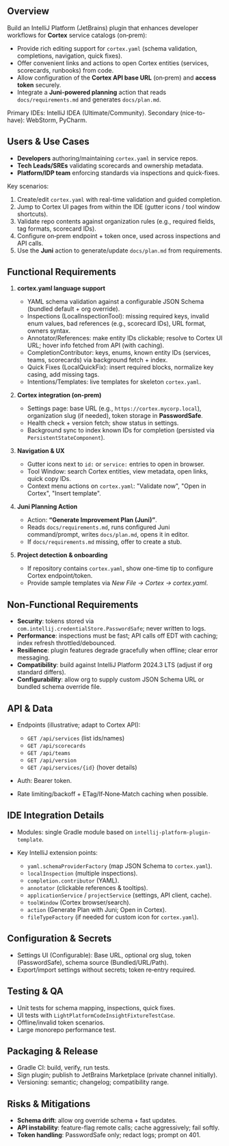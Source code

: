 ## Overview

Build an IntelliJ Platform (JetBrains) plugin that enhances developer workflows for **Cortex** service catalogs (on‑prem):

* Provide rich editing support for `cortex.yaml` (schema validation, completions, navigation, quick fixes).
* Offer convenient links and actions to open Cortex entities (services, scorecards, runbooks) from code.
* Allow configuration of the **Cortex API base URL** (on‑prem) and **access token** securely.
* Integrate a **Juni-powered planning** action that reads `docs/requirements.md` and generates `docs/plan.md`.

Primary IDEs: IntelliJ IDEA (Ultimate/Community). Secondary (nice-to-have): WebStorm, PyCharm.

## Users & Use Cases

* **Developers** authoring/maintaining `cortex.yaml` in service repos.
* **Tech Leads/SREs** validating scorecards and ownership metadata.
* **Platform/IDP team** enforcing standards via inspections and quick-fixes.

Key scenarios:

1. Create/edit `cortex.yaml` with real-time validation and guided completion.
2. Jump to Cortex UI pages from within the IDE (gutter icons / tool window shortcuts).
3. Validate repo contents against organization rules (e.g., required fields, tag formats, scorecard IDs).
4. Configure on‑prem endpoint + token once, used across inspections and API calls.
5. Use the **Juni** action to generate/update `docs/plan.md` from requirements.

## Functional Requirements

1. **cortex.yaml language support**

    * YAML schema validation against a configurable JSON Schema (bundled default + org override).
    * Inspections (LocalInspectionTool): missing required keys, invalid enum values, bad references (e.g., scorecard IDs), URL format, owners syntax.
    * Annotator/References: make entity IDs clickable; resolve to Cortex UI URL; hover info fetched from API (with caching).
    * CompletionContributor: keys, enums, known entity IDs (services, teams, scorecards) via background fetch + index.
    * Quick Fixes (LocalQuickFix): insert required blocks, normalize key casing, add missing tags.
    * Intentions/Templates: live templates for skeleton `cortex.yaml`.

2. **Cortex integration (on‑prem)**

    * Settings page: base URL (e.g., `https://cortex.mycorp.local`), organization slug (if needed), token storage in **PasswordSafe**.
    * Health check + version fetch; show status in settings.
    * Background sync to index known IDs for completion (persisted via `PersistentStateComponent`).

3. **Navigation & UX**

    * Gutter icons next to `id:` or `service:` entries to open in browser.
    * Tool Window: search Cortex entities, view metadata, open links, quick copy IDs.
    * Context menu actions on `cortex.yaml`: "Validate now", "Open in Cortex", "Insert template".

4. **Juni Planning Action**

    * Action: **“Generate Improvement Plan (Juni)”**.
    * Reads `docs/requirements.md`, runs configured Juni command/prompt, writes `docs/plan.md`, opens it in editor.
    * If `docs/requirements.md` missing, offer to create a stub.

5. **Project detection & onboarding**

    * If repository contains `cortex.yaml`, show one-time tip to configure Cortex endpoint/token.
    * Provide sample templates via *New File → Cortex → cortex.yaml*.

## Non-Functional Requirements

* **Security**: tokens stored via `com.intellij.credentialStore.PasswordSafe`; never written to logs.
* **Performance**: inspections must be fast; API calls off EDT with caching; index refresh throttled/debounced.
* **Resilience**: plugin features degrade gracefully when offline; clear error messaging.
* **Compatibility**: build against IntelliJ Platform 2024.3 LTS (adjust if org standard differs).
* **Configurability**: allow org to supply custom JSON Schema URL or bundled schema override file.

## API & Data

* Endpoints (illustrative; adapt to Cortex API):

    * `GET /api/services` (list ids/names)
    * `GET /api/scorecards`
    * `GET /api/teams`
    * `GET /api/version`
    * `GET /api/services/{id}` (hover details)
* Auth: Bearer token.
* Rate limiting/backoff + ETag/If‑None‑Match caching when possible.

## IDE Integration Details

* Modules: single Gradle module based on `intellij-platform-plugin-template`.
* Key IntelliJ extension points:

    * `yaml.schemaProviderFactory` (map JSON Schema to `cortex.yaml`).
    * `localInspection` (multiple inspections).
    * `completion.contributor` (YAML).
    * `annotator` (clickable references & tooltips).
    * `applicationService` / `projectService` (settings, API client, cache).
    * `toolWindow` (Cortex browser/search).
    * `action` (Generate Plan with Juni; Open in Cortex).
    * `fileTypeFactory` (if needed for custom icon for `cortex.yaml`).

## Configuration & Secrets

* Settings UI (Configurable): Base URL, optional org slug, token (PasswordSafe), schema source (Bundled/URL/Path).
* Export/import settings without secrets; token re‑entry required.

## Testing & QA

* Unit tests for schema mapping, inspections, quick fixes.
* UI tests with `LightPlatformCodeInsightFixtureTestCase`.
* Offline/invalid token scenarios.
* Large monorepo performance test.

## Packaging & Release

* Gradle CI: build, verify, run tests.
* Sign plugin; publish to JetBrains Marketplace (private channel initially).
* Versioning: semantic; changelog; compatibility range.

## Risks & Mitigations

* **Schema drift**: allow org override schema + fast updates.
* **API instability**: feature-flag remote calls; cache aggressively; fail softly.
* **Token handling**: PasswordSafe only; redact logs; prompt on 401.
